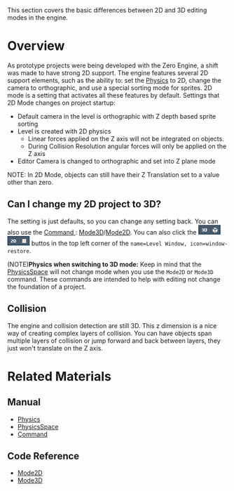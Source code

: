 This section covers the basic differences between 2D and 3D editing modes in the engine.

 # Overview
As prototype projects were being developed with the Zero Engine, a shift was made to have strong 2D support. The engine features several 2D support elements, such as the ability to: set the [Physics](https://github.com/ZilchEngine/ZilchDocs/blob/master/zero_editor_documentation/zeromanual/physics.markdown) to 2D, change the camera to orthographic, and use a special sorting mode for sprites. 2D mode is a setting that activates all these features by default.
Settings that 2D Mode changes on project startup:
* Default camera in the level is orthographic with Z depth based sprite sorting
* Level is created with 2D physics
  * Linear forces applied on the Z axis will not be integrated on objects.
  * During Collision Resolution angular forces will only be applied on the Z axis
* Editor Camera is changed to orthographic and set into Z plane mode

NOTE: In 2D Mode, objects can still have their Z Translation set to a value other than zero.

 ## Can I change my 2D project to 3D?


The setting is just defaults, so you can change any setting back. You can also use the [Command ](https://github.com/ZilchEngine/ZilchDocs/blob/master/zero_editor_documentation/zeromanual/editor/editorcommands/commands.markdown) : [Mode3D](https://github.com/ZilchEngine/ZilchDocs/blob/master/code_reference/command_reference.markdown#mode3d)/[Mode2D](https://github.com/ZilchEngine/ZilchDocs/blob/master/code_reference/command_reference.markdown#mode2d). You can also click the ![image](https://raw.githubusercontent.com/ZilchEngine/ZilchFiles/master/doc_files/47018.png) ![image](https://raw.githubusercontent.com/ZilchEngine/ZilchFiles/master/doc_files/47020.png) buttos in the top left corner of the `name=Level Window, icon=window-restore`.

(NOTE)**Physics when switching to 3D mode:** Keep in mind that the  [PhysicsSpace](https://github.com/ZilchEngine/ZilchDocs/blob/master/zero_editor_documentation/zeromanual/physics/physicsspace.markdown)  will not change mode when you use the `Mode2D` or `Mode3D` command. These commands are intended to help with editing not change the foundation of a project.


 ## Collision
The engine and collision detection are still 3D. This z dimension is a nice way of creating complex layers of collision. You can have objects span multiple layers of collision or jump forward and back between layers, they just won't translate on the Z axis.

 # Related Materials
 ## Manual
- [Physics](https://github.com/ZilchEngine/ZilchDocs/blob/master/zero_editor_documentation/zeromanual/physics.markdown)
- [PhysicsSpace](https://github.com/ZilchEngine/ZilchDocs/blob/master/zero_editor_documentation/zeromanual/physics/physicsspace.markdown)
- [Command ](https://github.com/ZilchEngine/ZilchDocs/blob/master/zero_editor_documentation/zeromanual/editor/editorcommands/commands.markdown)
 ## Code Reference
- [Mode2D](https://github.com/ZilchEngine/ZilchDocs/blob/master/code_reference/command_reference.markdown#mode2d)
- [Mode3D](https://github.com/ZilchEngine/ZilchDocs/blob/master/code_reference/command_reference.markdown#mode3d) 

 